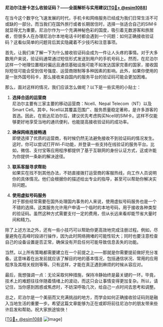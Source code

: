 **尼泊尔注册卡怎么收验证码？——全面解析与实用建议[[TG💪+ @esim1088](https://t.me/s/esim1088)]**

在当今这个数字化飞速发展的时代，手机卡和网络服务已经成为我们日常生活不可或缺的一部分。而当我们在国外旅行或者长期居住时，选择一张适合自己的SIM卡就显得尤为重要。尼泊尔作为一个充满神秘色彩的国度，吸引着无数游客和旅居者，但很多人在办理尼泊尔本地电话卡时都会遇到一个问题：如何正确接收验证码？这看似简单的问题背后其实隐藏着不少技巧和注意事项。

首先，让我们来了解一下为什么接收验证码会成为一件让人头疼的事情。对于大多数用户来说，验证码通常通过短信形式发送到用户的手机号码上。然而，在尼泊尔这样一个地理位置相对偏远且通信基础设施可能不如发达国家完善的国家，接收国际短信可能会受到信号强度、运营商限制等多种因素的影响。此外，如果你使用的是一张外国号码卡，那么接收来自国内的服务平台的验证码可能会更加困难。

那么，面对这样的情况，我们应该怎么做呢？以下是一些实用的小贴士：

1. **选择合适的运营商**  
   尼泊尔主要有三家主要的移动运营商：Ncell、Nepal Telecom（NT）以及Smart Cell。其中，Ncell以其覆盖范围广、服务质量稳定著称，是许多游客的首选。因此，在抵达尼泊尔后，建议优先考虑购买Ncell的SIM卡。这样不仅能够更好地享受当地的通讯便利，也能提高接收验证码的成功率。

2. **确保网络连接畅通**  
   即使选择了优质的运营商，有时候仍然无法避免接收不到验证码的情况发生。这时，你可以尝试打开Wi-Fi功能，并登录一些支持在线验证的服务平台。比如，微信、支付宝等应用程序都提供了基于互联网的身份认证方式，这或许能为你提供一条新的解决途径。

3. **联系客服寻求帮助**  
   如果实在找不到其他办法，不妨直接拨打运营商的客服热线，向工作人员说明你的具体情况。他们会根据你的描述给出专业的指导，甚至可以帮助你解决实际问题。

4. **使用虚拟号码服务**  
   对于那些经常需要在国外处理国内事务的人来说，使用虚拟号码服务也是一个不错的选择。这类服务允许用户申请一个临时的本地号码，用于接收各种类型的验证码。虽然这种方式需要支付一定的费用，但从长远来看却能节省大量时间和精力。

除了上述方法之外，还有一些小技巧可以帮助你更高效地完成注册过程。例如，尽量避免在高峰时段进行操作，因为此时网络拥堵的可能性较大；同时也要注意检查自己的设备设置是否正常，确保没有开启任何可能导致信息丢失的功能。

当然，以上所有策略都需要建立在一个前提之上——那就是你需要提前做好充分准备。这意味着在出发前就应该了解目的地的基本情况，包括通信状况、常用的应用程序及其相关规则等等。只有这样，才能在真正遇到麻烦的时候从容应对。

最后，我想强调一点：无论采取何种措施，保持冷静始终是最关键的一环。毕竟，技术上的难题往往伴随着情绪上的波动，而这只会让事情变得更加复杂。所以，请记住，当你感到困惑或焦虑时，不妨深呼吸几次，给自己一点时间去思考和调整。

总之，尼泊尔是一个美丽而又充满挑战的地方，而学会如何正确接收验证码则是融入当地生活的重要一步。希望这篇文章能够为正在或即将前往尼泊尔的朋友带来些许启发和帮助。祝大家旅途愉快！

[[TG💪+ @esim1088](https://t.me/s/esim1088) ![Image](https://i.postimg.cc/4NQfJmqS/Snipaste-2025-05-13-00-14-12.png)]